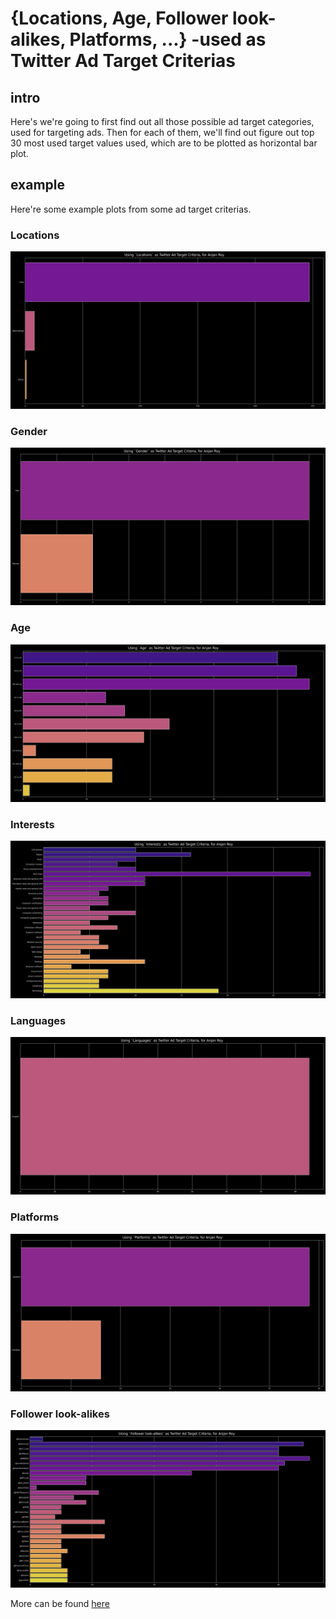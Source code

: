 # {Locations, Age, Follower look-alikes, Platforms, ...} -used as Twitter Ad Target Criterias

## intro

Here's we're going to first find out all those possible ad target categories, used for targeting ads. Then for each of them, we'll find out figure out top 30 most used target values used, which are to be plotted as horizontal bar plot.

## example

Here're some example plots from some ad target criterias.

### Locations

![twitterAdTargetCriteriasUsedInLocationsForAnjan_Roy](../plots/twitterAdTargetCriteriasUsedInLocationsForAnjan_Roy.png)

### Gender

![twitterAdTargetCriteriasUsedInGenderForAnjan_Roy](../plots/twitterAdTargetCriteriasUsedInGenderForAnjan_Roy.png)

### Age

![twitterAdTargetCriteriasUsedInAgeForAnjan_Roy](../plots/twitterAdTargetCriteriasUsedInAgeForAnjan_Roy.png)

### Interests

![twitterAdTargetCriteriasUsedInInterestsForAnjan_Roy](../plots/twitterAdTargetCriteriasUsedInInterestsForAnjan_Roy.png)

### Languages

![twitterAdTargetCriteriasUsedInLanguagesForAnjan_Roy](../plots/twitterAdTargetCriteriasUsedInLanguagesForAnjan_Roy.png)

### Platforms

![twitterAdTargetCriteriasUsedInPlatformsForAnjan_Roy](../plots/twitterAdTargetCriteriasUsedInPlatformsForAnjan_Roy.png)

### Follower look-alikes

![twitterAdTargetCriteriasUsedInFollower_look-alikesForAnjan_Roy](../plots/twitterAdTargetCriteriasUsedInFollower_look-alikesForAnjan_Roy.png)

More can be found [here](../plots)
